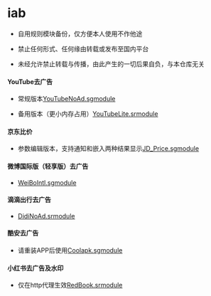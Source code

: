 # iab
* 自用规则模块备份，仅方便本人使用不作他途

* 禁止任何形式、任何缘由转载或发布至国内平台

* 未经允许禁止转载与传播，由此产生的一切后果自负，与本仓库无关


#### YouTube去广告
* 常规版本[YouTubeNoAd.sgmodule](https://raw.githubusercontent.com/iab0x00/ProxyRules/main/Rewrite/YouTubeNoAd.sgmodule)

* 备用版本（更小内存占用）[YouTubeLite.srmodule](https://raw.githubusercontent.com/iab0x00/ProxyRules/main/Rewrite/YouTubeLite.srmodule)

#### 京东比价
* 参数编辑版本，支持通知和嵌入两种结果显示[JD_Price.sgmodule](https://raw.githubusercontent.com/iab0x00/ProxyRules/main/Rewrite/JD_Price.sgmodule)

#### 微博国际版（轻享版）去广告
* [WeiBoIntl.sgmodule](https://raw.githubusercontent.com/iab0x00/ProxyRules/main/Rewrite/WeiBoIntl.sgmodule)

#### 滴滴出行去广告
* [DidiNoAd.srmodule](https://raw.githubusercontent.com/iab0x00/ProxyRules/main/Rewrite/DidiNoAd.srmodule)

#### 酷安去广告
* 请重装APP后使用[Coolapk.sgmodule](https://raw.githubusercontent.com/iab0x00/ProxyRules/main/Rewrite/Coolapk.sgmodule)

#### 小红书去广告及水印
* 仅在http代理生效[RedBook.srmodule](https://raw.githubusercontent.com/iab0x00/ProxyRules/main/Rewrite/RedBook.srmodule)
